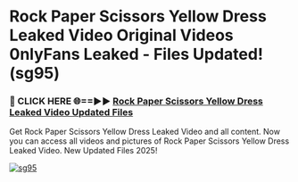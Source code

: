 # Rock Paper Scissors Yellow Dress Leaked Video Original Videos 0nlyFans Leaked - Files Updated! (sg95)

<h3>🔴 CLICK HERE 🌐==►► <a href="https://tinyurl.com/4seja8ks" rel="nofollow">Rock Paper Scissors Yellow Dress Leaked Video Updated Files</a></h3>

Get Rock Paper Scissors Yellow Dress Leaked Video and all content. Now you can access all videos and pictures of Rock Paper Scissors Yellow Dress Leaked Video. New Updated Files 2025!

[![sg95](https://i.imgur.com/EWjZXRe.gif)](https://tinyurl.com/4seja8ks)
